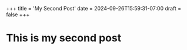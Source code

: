 +++
title = 'My Second Post'
date = 2024-09-26T15:59:31-07:00
draft = false
+++

# This is my second post
